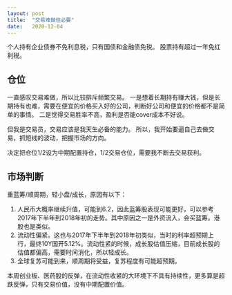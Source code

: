 ```yaml
---
layout: post
title:  "交易难做但必要"
date:   2020-12-04
---
```


个人持有企业债券不免利息税，只有国债和金融债免税。
股票持有超过一年免红利税。

## 仓位
一直感叹交易难做，所以比较排斥频繁交易。
一是想着长期持有赚大钱，但是长期持有也难，需要在便宜的价格买入好的公司，判断好公司和便宜的价格都不是简单的事情。
二是觉得交易胜率不高，盈利是否能cover成本不好说。

但我是交易员，交易应该是我天生必备的能力。
所以，我开始要逼自己去做交易，抓短线的波动，把握市场的方向。

决定把仓位1/2设为中期配置持仓，1/2交易仓位，需要我不断去交易获利。

## 市场判断
重蓝筹/顺周期，轻小盘/成长，原因有以下：
1. 人民币大概率继续升值，可能到6.2，因此蓝筹股表现可能更好，可以参考2017年下半年到2018年初的走势。其中原因之一是外资流入，会买蓝筹。港股也是类似。
2. 流动性偏紧。这也与2017年下半年到2018年初类似，当时的利率超预期上行，最终10Y国开5.12%。流动性紧的时候，成长股估值压缩，目前成长股的估值都偏高，需要时间消化，所以轻成长。
3. 全球复苏可能到来，顺周期将受益，复苏程度有可能超预期。

本周创业板、医药股的反弹，在流动性收紧的大环境下不具有持续性，更多算是超跌反弹，只有交易价值，没有中期配置价值。
